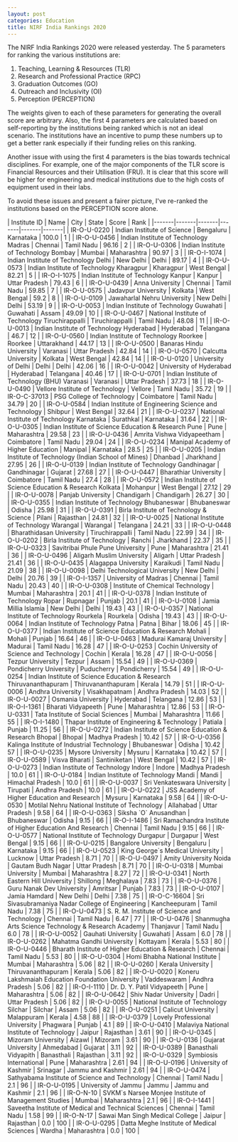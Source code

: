 ```yaml
---
layout: post
categories: Education
title: NIRF India Rankings 2020
---
```


The NIRF India Rankings 2020 were released yesterday. The 5 parameters for ranking the various institutions are:

1. Teaching, Learning & Resources (TLR)
1. Research and Professional Practice (RPC)
1. Graduation Outcomes (GO)
1. Outreach and Inclusivity (OI)
1. Perception (PERCEPTION)

The weights given to each of these parameters for generating the overall score are arbitrary.
Also, the first 4 parameters are calculated based on self-reporting by the institutions being ranked which is not an ideal scenario.
The institutions have an incentive to pump these numbers up to get a better rank especially if their funding relies on this ranking.

Another issue with using the first 4 parameters is the bias towards technical disciplines. For example, one of the major components of the TLR score is Financial Resources and their Utilisation (FRU).
It is clear that this score will be higher for engineering and medical institutions due to the high costs of equipment used in their labs.

To avoid these issues and present a fairer picture, I've re-ranked the institutions based on the PERCEPTION score alone.

<div class="datatable-begin"></div>
| Institute ID | Name | City | State | Score | Rank |
|-------|-------|-------|-------|-------|-------|
| IR-O-U-0220 | Indian Institute of Science | Bengaluru | Karnataka | 100.0 | 1 |
| IR-O-U-0456 | Indian Institute of Technology Madras | Chennai | Tamil Nadu | 96.16 | 2 |
| IR-O-U-0306 | Indian Institute of Technology Bombay | Mumbai | Maharashtra | 90.97 | 3 |
| IR-O-I-1074 | Indian Institute of Technology Delhi | New Delhi | Delhi | 89.17 | 4 |
| IR-O-U-0573 | Indian Institute of Technology Kharagpur | Kharagpur | West Bengal | 82.21 | 5 |
| IR-O-I-1075 | Indian Institute of Technology Kanpur | Kanpur | Uttar Pradesh | 79.43 | 6 |
| IR-O-U-0439 | Anna University | Chennai | Tamil Nadu | 59.85 | 7 |
| IR-O-U-0575 | Jadavpur University | Kolkata | West Bengal | 59.2 | 8 |
| IR-O-U-0109 | Jawaharlal Nehru University | New Delhi | Delhi | 53.19 | 9 |
| IR-O-U-0053 | Indian Institute of Technology Guwahati | Guwahati | Assam | 49.09 | 10 |
| IR-O-U-0467 | National Institute of Technology Tiruchirappalli | Tiruchirappalli | Tamil Nadu | 48.08 | 11 |
| IR-O-U-0013 | Indian Institute of Technology Hyderabad | Hyderabad | Telangana | 46.7 | 12 |
| IR-O-U-0560 | Indian Institute of Technology Roorkee | Roorkee | Uttarakhand | 44.17 | 13 |
| IR-O-U-0500 | Banaras Hindu University | Varanasi | Uttar Pradesh | 42.84 | 14 |
| IR-O-U-0570 | Calcutta University | Kolkata | West Bengal | 42.84 | 14 |
| IR-O-U-0120 | University of Delhi | Delhi | Delhi | 42.06 | 16 |
| IR-O-U-0042 | University of Hyderabad | Hyderabad | Telangana | 40.46 | 17 |
| IR-O-U-0701 | Indian Institute of Technology (BHU) Varanasi | Varanasi | Uttar Pradesh | 37.73 | 18 |
| IR-O-U-0490 | Vellore Institute of Technology | Vellore | Tamil Nadu | 35.72 | 19 |
| IR-O-C-37013 | PSG College of Technology | Coimbatore | Tamil Nadu | 34.79 | 20 |
| IR-O-U-0584 | Indian Institute of Engineering Science and Technology | Shibpur | West Bengal | 32.64 | 21 |
| IR-O-U-0237 | National Institute of Technology Karnataka | Surathkal | Karnataka | 31.64 | 22 |
| IR-O-U-0305 | Indian Institute of Science Education & Research Pune | Pune | Maharashtra | 29.58 | 23 |
| IR-O-U-0436 | Amrita Vishwa Vidyapeetham | Coimbatore | Tamil Nadu | 29.04 | 24 |
| IR-O-U-0234 | Manipal Academy of Higher Education | Manipal | Karnataka | 28.5 | 25 |
| IR-O-U-0205 | Indian Institute of Technology (Indian School of Mines) | Dhanbad | Jharkhand | 27.95 | 26 |
| IR-O-U-0139 | Indian Institute of Technology Gandhinagar | Gandhinagar | Gujarat | 27.68 | 27 |
| IR-O-U-0447 | Bharathiar University | Coimbatore | Tamil Nadu | 27.4 | 28 |
| IR-O-U-0572 | Indian Institute of Science Education & Research Kolkata | Mohanpur | West Bengal | 27.12 | 29 |
| IR-O-U-0078 | Panjab University | Chandigarh | Chandigarh | 26.27 | 30 |
| IR-O-U-0355 | Indian Institute of Technology Bhubaneswar | Bhubaneswar | Odisha | 25.98 | 31 |
| IR-O-U-0391 | Birla Institute of Technology & Science | Pilani | Rajasthan | 24.81 | 32 |
| IR-O-U-0025 | National Institute of Technology Warangal | Warangal | Telangana | 24.21 | 33 |
| IR-O-U-0448 | Bharathidasan University | Tiruchirappalli | Tamil Nadu | 22.99 | 34 |
| IR-O-U-0202 | Birla Institute of Technology | Ranchi | Jharkhand | 22.37 | 35 |
| IR-O-U-0323 | Savitribai Phule Pune University | Pune | Maharashtra | 21.41 | 36 |
| IR-O-U-0496 | Aligarh Muslim University | Aligarh | Uttar Pradesh | 21.41 | 36 |
| IR-O-U-0435 | Alagappa University | Karaikudi | Tamil Nadu | 21.09 | 38 |
| IR-O-U-0098 | Delhi Technological University | New Delhi | Delhi | 20.76 | 39 |
| IR-O-I-1357 | University of Madras | Chennai | Tamil Nadu | 20.43 | 40 |
| IR-O-U-0308 | Institute of Chemical Technology | Mumbai | Maharashtra | 20.1 | 41 |
| IR-O-U-0378 | Indian Institute of Technology Ropar | Rupnagar | Punjab | 20.1 | 41 |
| IR-O-U-0108 | Jamia Millia Islamia | New Delhi | Delhi | 19.43 | 43 |
| IR-O-U-0357 | National Institute of Technology Rourkela | Rourkela | Odisha | 19.43 | 43 |
| IR-O-U-0064 | Indian Institute of Technology Patna | Patna | Bihar | 18.06 | 45 |
| IR-O-U-0377 | Indian Institute of Science Education & Research Mohali | Mohali | Punjab | 16.64 | 46 |
| IR-O-U-0463 | Madurai Kamaraj University | Madurai | Tamil Nadu | 16.28 | 47 |
| IR-O-U-0253 | Cochin University of Science and Technology | Cochin | Kerala | 16.28 | 47 |
| IR-O-U-0056 | Tezpur University | Tezpur | Assam | 15.54 | 49 |
| IR-O-U-0369 | Pondicherry University | Puducherry | Pondicherry | 15.54 | 49 |
| IR-O-U-0254 | Indian Institute of Science Education & Research Thiruvananthapuram | Thiruvananthapuram | Kerala | 14.79 | 51 |
| IR-O-U-0006 | Andhra University | Visakhapatnam | Andhra Pradesh | 14.03 | 52 |
| IR-O-U-0027 | Osmania University | Hyderabad | Telangana | 12.86 | 53 |
| IR-O-I-1361 | Bharati Vidyapeeth | Pune | Maharashtra | 12.86 | 53 |
| IR-O-U-0331 | Tata Institute of Social Sciences | Mumbai | Maharashtra | 11.66 | 55 |
| IR-O-I-1480 | Thapar Institute of Engineering & Technology | Patiala | Punjab | 11.25 | 56 |
| IR-O-U-0272 | Indian Institute of Science Education & Research Bhopal | Bhopal | Madhya Pradesh | 10.42 | 57 |
| IR-O-U-0356 | Kalinga Institute of Industrial Technology | Bhubaneswar | Odisha | 10.42 | 57 |
| IR-O-U-0235 | Mysore University | Mysuru | Karnataka | 10.42 | 57 |
| IR-O-U-0589 | Visva Bharati | Santiniketan | West Bengal | 10.42 | 57 |
| IR-O-U-0273 | Indian Institute of Technology Indore | Indore | Madhya Pradesh | 10.0 | 61 |
| IR-O-U-0184 | Indian Institute of Technology Mandi | Mandi | Himachal Pradesh | 10.0 | 61 |
| IR-O-U-0037 | Sri Venkateswara University | Tirupati | Andhra Pradesh | 10.0 | 61 |
| IR-O-U-0222 | JSS Academy of Higher Education and Research | Mysuru | Karnataka | 9.58 | 64 |
| IR-O-U-0530 | Motilal Nehru National Institute of Technology | Allahabad | Uttar Pradesh | 9.58 | 64 |
| IR-O-U-0363 | Siksha `O` Anusandhan | Bhubaneswar | Odisha | 9.15 | 66 |
| IR-O-I-1486 | Sri Ramachandra Institute of Higher Education And Research | Chennai | Tamil Nadu | 9.15 | 66 |
| IR-O-U-0577 | National Institute of Technology Durgapur | Durgapur | West Bengal | 9.15 | 66 |
| IR-O-U-0215 | Bangalore University | Bengaluru | Karnataka | 9.15 | 66 |
| IR-O-U-0523 | King George`s Medical University | Lucknow | Uttar Pradesh | 8.71 | 70 |
| IR-O-U-0497 | Amity University Noida | Gautam Budh Nagar | Uttar Pradesh | 8.71 | 70 |
| IR-O-U-0318 | Mumbai University | Mumbai | Maharashtra | 8.27 | 72 |
| IR-O-U-0341 | North Eastern Hill University | Shillong | Meghalaya | 7.83 | 73 |
| IR-O-U-0376 | Guru Nanak Dev University | Amritsar | Punjab | 7.83 | 73 |
| IR-O-U-0107 | Jamia Hamdard | New Delhi | Delhi | 7.38 | 75 |
| IR-O-C-16604 | Sri Sivasubramaniya Nadar College of Engineering | Kancheepuram | Tamil Nadu | 7.38 | 75 |
| IR-O-U-0473 | S. R. M. Institute of Science and Technology | Chennai | Tamil Nadu | 6.47 | 77 |
| IR-O-U-0476 | Shanmugha Arts Science Technology & Research Academy | Thanjavur | Tamil Nadu | 6.0 | 78 |
| IR-O-U-0052 | Gauhati University | Guwahati | Assam | 6.0 | 78 |
| IR-O-U-0262 | Mahatma Gandhi University | Kottayam | Kerala | 5.53 | 80 |
| IR-O-U-0446 | Bharath Institute of Higher Education & Research | Chennai | Tamil Nadu | 5.53 | 80 |
| IR-O-U-0304 | Homi Bhabha National Institute | Mumbai | Maharashtra | 5.06 | 82 |
| IR-O-U-0260 | Kerala University | Thiruvananthapuram | Kerala | 5.06 | 82 |
| IR-O-U-0020 | Koneru Lakshmaiah Education Foundation University | Vaddeswaram | Andhra Pradesh | 5.06 | 82 |
| IR-O-I-1110 | Dr. D. Y. Patil Vidyapeeth | Pune | Maharashtra | 5.06 | 82 |
| IR-O-U-0642 | Shiv Nadar University | Dadri | Uttar Pradesh | 5.06 | 82 |
| IR-O-U-0055 | National Institute of Technology Silchar | Silchar | Assam | 5.06 | 82 |
| IR-O-U-0251 | Calicut University | Malappuram | Kerala | 4.58 | 88 |
| IR-O-U-0379 | Lovely Professional University | Phagwara | Punjab | 4.1 | 89 |
| IR-O-U-0410 | Malaviya National Institute of Technology | Jaipur | Rajasthan | 3.61 | 90 |
| IR-O-U-0345 | Mizoram University | Aizawl | Mizoram | 3.61 | 90 |
| IR-O-U-0136 | Gujarat University | Ahmedabad | Gujarat | 3.11 | 92 |
| IR-O-U-0389 | Banasthali Vidyapith | Banasthali | Rajasthan | 3.11 | 92 |
| IR-O-U-0329 | Symbiosis International | Pune | Maharashtra | 2.61 | 94 |
| IR-O-U-0196 | University of Kashmir | Srinagar | Jammu and Kashmir | 2.61 | 94 |
| IR-O-U-0474 | Sathyabama Institute of Science and Technology | Chennai | Tamil Nadu | 2.1 | 96 |
| IR-O-U-0195 | University of Jammu | Jammu | Jammu and Kashmir | 2.1 | 96 |
| IR-O-N-10 | SVKM`s Narsee Monjee Institute of Management Studies | Mumbai | Maharashtra | 2.1 | 96 |
| IR-O-I-1441 | Saveetha Institute of Medical and Technical Sciences | Chennai | Tamil Nadu | 1.58 | 99 |
| IR-O-N-17 | Sawai Man Singh Medical College | Jaipur | Rajasthan | 0.0 | 100 |
| IR-O-U-0295 | Datta Meghe Institute of Medical Sciences | Wardha | Maharashtra | 0.0 | 100 |
<div class="datatable-begin"></div>
